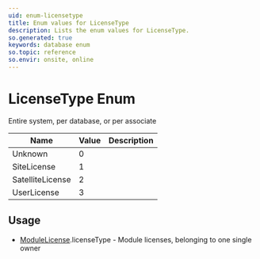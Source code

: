 ```yaml
---
uid: enum-licensetype
title: Enum values for LicenseType
description: Lists the enum values for LicenseType.
so.generated: true
keywords: database enum
so.topic: reference
so.envir: onsite, online
---
```


# LicenseType Enum

Entire system, per database, or per associate

| Name | Value | Description |
|------|-------|-------------|
|Unknown|0||
|SiteLicense|1||
|SatelliteLicense|2||
|UserLicense|3||

## Usage

* [ModuleLicense](../modulelicense.md).licenseType - Module licenses, belonging to one single owner
